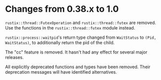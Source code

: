 # Changes from 0.38.x to 1.0

`rustix::thread::FutexOperation` and `rustix::thread::futex` are removed. Use
the functions in the `rustix::thread::futex` module instead.

`rustix::process::waitpid`'s return type changed from `WaitStatus` to
`(Pid, WaitStatus)`, to additionally return the pid of the child.

The "cc" feature is removed. It hasn't had any effect for several
major releases.

All explicitly deprecated functions and types have been removed. Their
deprecation messages will have identified alternatives.
